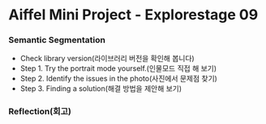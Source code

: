 # Aiffel Mini Project - Explorestage 09

### Semantic Segmentation
- Check library version(라이브러리 버전을 확인해 봅니다)
- Step 1. Try the portrait mode yourself.(인물모드 직접 해 보기)
- Step 2. Identify the issues in the photo(사진에서 문제점 찾기)
- Step 3. Finding a solution(해결 방법을 제안해 보기)

### Reflection(회고)